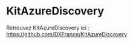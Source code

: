 # KitAzureDiscovery

Retrouvez KitAzureDiscovery ici : https://github.com/DXFrance/KitAzureDiscovery
